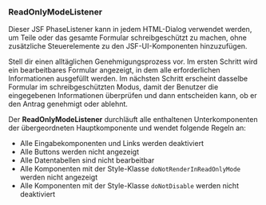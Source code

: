 ### ReadOnlyModeListener

Dieser JSF PhaseListener kann in jedem HTML-Dialog verwendet werden, um Teile oder das gesamte Formular schreibgeschützt zu machen, ohne zusätzliche Steuerelemente zu den JSF-UI-Komponenten hinzuzufügen.

Stell dir einen alltäglichen Genehmigungsprozess vor. Im ersten Schritt wird ein bearbeitbares Formular angezeigt, in dem alle erforderlichen Informationen ausgefüllt werden. Im nächsten Schritt erscheint dasselbe Formular im schreibgeschützten Modus, damit der Benutzer die eingegebenen Informationen überprüfen und dann entscheiden kann, ob er den Antrag genehmigt oder ablehnt.

Der **ReadOnlyModeListener** durchläuft alle enthaltenen Unterkomponenten der übergeordneten Hauptkomponente und wendet folgende Regeln an:
* Alle Eingabekomponenten und Links werden deaktiviert
* Alle Buttons werden nicht angezeigt
* Alle Datentabellen sind nicht bearbeitbar
* Alle Komponenten mit der Style-Klasse `doNotRenderInReadOnlyMode` werden nicht angezeigt
* Alle Komponenten mit der Style-Klasse `doNotDisable` werden nicht deaktiviert
